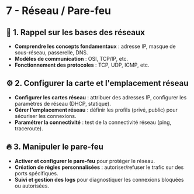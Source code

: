 # 7 - Réseau / Pare-feu

## **🔧 1. Rappel sur les bases des réseaux**
- **Comprendre les concepts fondamentaux** : adresse IP, masque de sous-réseau, passerelle, DNS.
- **Modèles de communication** : OSI, TCP/IP, etc.
- **Fonctionnement des protocoles** : TCP, UDP, ICMP, etc.



## **⚙️ 2. Configurer la carte et l'emplacement réseau**

- **Configurer les cartes réseau** : attribuer des adresses IP, configurer les paramètres de réseau (DHCP, statique).
- **Gérer l'emplacement réseau** : définir les profils (privé, public) pour sécuriser les connexions.
- **Paramétrer la connectivité** : test de la connectivité réseau (ping, traceroute).



## **🔥 3. Manipuler le pare-feu**

- **Activer et configurer le pare-feu** pour protéger le réseau.
- **Création de règles personnalisées** : autoriser/refuser le trafic sur des ports spécifiques.
- **Suivi et gestion des logs** pour diagnostiquer les connexions bloquées ou autorisées.

